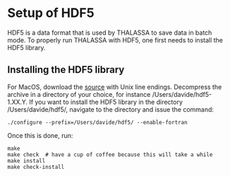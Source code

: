  # Setup of HDF5
 HDF5 is a data format that is used by THALASSA to save data in batch mode. To properly run THALASSA with HDF5, one first needs to install the HDF5 library.

 ## Installing the HDF5 library
 For MacOS, download the [source](https://www.hdfgroup.org/downloads/hdf5/source-code/#conf "HDF5 Downloads") with Unix line endings. Decompress the archive in a directory of your choice, for instance /Users/davide/hdf5-1.XX.Y. If you want to install the HDF5 library in the directory /Users/davide/hdf5/, navigate to the directory and issue the command:
      
    ./configure --prefix=/Users/davide/hdf5/ --enable-fortran

Once this is done, run:

    make
    make check  # have a cup of coffee because this will take a while
    make install
    make check-install

